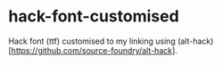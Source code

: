 # hack-font-customised

Hack font (ttf) customised to my linking using (alt-hack)[https://github.com/source-foundry/alt-hack].
